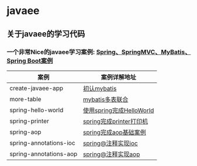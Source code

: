 # javaee

## 关于javaee的学习代码

### 一个非常Nice的javaee学习案例: [Spring、SpringMVC、MyBatis、Spring Boot案例](https://github.com/lenve/JavaEETest)

| 案例                     | 案例详解地址                                                                                             |
|------------------------|----------------------------------------------------------------------------------------------------|
| create-javaee-app      | [初认mybatis](https://github.com/jokereven/javaee/tree/main/create-javaee-app)                       |
| more-table             | [mybatis多表联合](https://github.com/jokereven/javaee/tree/main/more-table)                            |
| spring-hello-world     | [使用spring完成HelloWorld](https://github.com/jokereven/javaee/tree/main/start-spring/start)           |
| spring-printer         | [spring完成printer打印机](https://github.com/jokereven/javaee/tree/main/start-spring/spring-printer)    |
| spring-aop             | [spring完成aop基础案例](https://github.com/jokereven/javaee/tree/main/start-spring/start_aop)            |
| spring-annotations-ioc | [spring@注释实现ioc](https://github.com/jokereven/javaee/tree/main/start-spring/start-annotations-ioc) |
| spring-annotations-aop | [spring@注释实现aop](https://github.com/jokereven/javaee/tree/main/start-spring/start-annotations-aop) |

